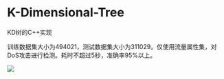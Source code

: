 # K-Dimensional-Tree
KD树的C++实现

训练数据集大小为494021，测试数据集大小为311029。仅使用流量属性集，对DoS攻击进行检测。耗时不超过5秒，准确率95%以上。

![](https://ww2.sinaimg.cn/large/7156d016jw1f92fahwwjej20xz0lxk0i.jpg)
